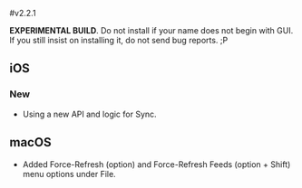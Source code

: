 #v2.2.1

**EXPERIMENTAL BUILD**. Do not install if your name does not begin with GUI. If you still insist on installing it, do not send bug reports. ;P 

## iOS

### New 

- Using a new API and logic for Sync. 

## macOS 

- Added Force-Refresh (option) and Force-Refresh Feeds (option + Shift) menu options under File. 
